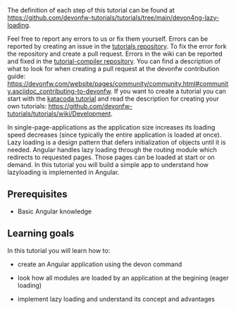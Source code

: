 


The definition of each step of this tutorial can be found at https://github.com/devonfw-tutorials/tutorials/tree/main/devon4ng-lazy-loading. 

Feel free to report any errors to us or fix them yourself. Errors can be reported by creating an issue in the [tutorials repository](https://github.com/devonfw-tutorials/tutorials/issues). To fix the error fork the repository and create a pull request. Errors in the wiki can be reported and fixed in the [tutorial-compiler repository](https://github.com/devonfw-tutorials/tutorial-compiler).
You can find a description of what to look for when creating a pull request at the devonfw contribution guide: https://devonfw.com/website/pages/community/community.html#community.asciidoc_contributing-to-devonfw. If you want to create a tutorial you can start with the [katacoda tutorial](https://katacoda.com/devonfw/scenarios/create-your-own-tutorial) and read the description for creating your own tutorials: https://github.com/devonfw-tutorials/tutorials/wiki/Development.

In single-page-applications as the application size increases its loading speed decreases (since typically the entire application is loaded at once). Lazy loading is a design pattern that defers initialization of objects until it is needed. Angular handles lazy loading through the routing module which redirects to requested pages. Those pages can be loaded at start or on demand. In this tutorial you will build a simple app to understand how lazyloading is implemented in Angular.

## Prerequisites

* Basic Angular knowledge

## Learning goals
In this tutorial you will learn how to:

* create an Angular application using the devon command

* look how all modules are loaded by an application at the begining (eager loading)

* implement lazy loading and understand its concept and advantages
